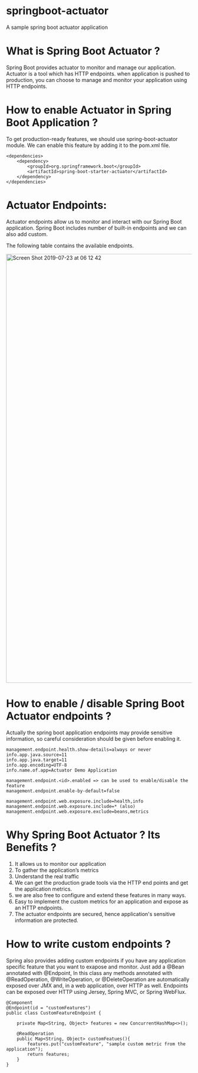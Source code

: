 # springboot-actuator
A sample spring boot actuator application

# What is Spring Boot Actuator ?
Spring Boot provides actuator to monitor and manage our application. Actuator is a tool which has HTTP endpoints. when application is pushed to production, you can choose to manage and monitor your application using HTTP endpoints.

# How to enable Actuator in Spring Boot Application ?

To get production-ready features, we should use spring-boot-actuator module. We can enable this feature by adding it to the pom.xml file.

```
<dependencies>  
    <dependency>  
        <groupId>org.springframework.boot</groupId>  
        <artifactId>spring-boot-starter-actuator</artifactId>  
    </dependency>  
</dependencies>  
```

# Actuator Endpoints:

Actuator endpoints allow us to monitor and interact with our Spring Boot application. Spring Boot includes number of built-in endpoints and we can also add custom.

The following table contains the available endpoints.

<img width="1163" alt="Screen Shot 2019-07-23 at 06 12 42" src="https://user-images.githubusercontent.com/30971809/61682192-f56aa600-ad10-11e9-807f-3512a1a6d906.png">

# How to enable / disable Spring Boot Actuator endpoints ?
Actually the spring boot application endpoints may provide sensitive information, so careful consideration should be given before enabling it.

```
management.endpoint.health.show-details=always or never
info.app.java.source=11
info.app.java.target=11
info.app.encoding=UTF-8
info.name.of.app=Actuator Demo Application

management.endpoint.<id>.enabled => can be used to enable/disable the feature
management.endpoint.enable-by-default=false

management.endpoint.web.exposure.include=health,info
management.endpoint.web.exposure.include=* (also)
management.endpoint.web.exposure.exclude=beans,metrics
```

# Why Spring Boot Actuator ? Its Benefits ?

1. It allows us to monitor our application
2. To gather the application’s metrics
3. Understand the real traffic
4. We can get the production grade tools via the HTTP end points and get the application metrics.
5. we are also free to configure and extend these features in many ways.
6. Easy to implement the custom metrics for an application and expose as an HTTP endpoints.
7. The actuator endpoints are secured, hence application's sensitive information are protected.

# How to write custom endpoints ?

Spring also provides adding custom endpoints if you have any application specific feature that you want to exapose and monitor. Just add a @Bean annotated with @Endpoint, In this class any methods annotated with @ReadOperation, @WriteOperation, or @DeleteOperation are automatically exposed over JMX and, in a web application, over HTTP as well. Endpoints can be exposed over HTTP using Jersey, Spring MVC, or Spring WebFlux.

```
@Component
@Endpoint(id = "customFeatures")
public class CustomFeatureEndpoint {

    private Map<String, Object> features = new ConcurrentHashMap<>();

    @ReadOperation
    public Map<String, Object> customFeatues(){
        features.put("customFeature", "sample custom metric from the application");
        return features;
    }
}
```


